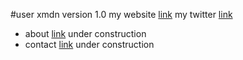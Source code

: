 #user xmdn version 1.0
my website [link](http://bitcores.com)
my twitter [link](http://twitter.com/bitcores1)

* about [link](http://bitcore-s2.ml#about) under construction
* contact [link]("http://bitcore-s2.ml#contact") under construction